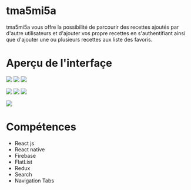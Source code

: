 # tma5mi5a

tma5mi5a vous offre la possibilité de parcourir des recettes ajoutés par d'autre utilisateurs et d'ajouter vos propre recettes en s'authentifiant ainsi que
d'ajouter une ou plusieurs recettes aux liste des favoris.

# Aperçu de l'interfaçe

![](https://i.postimg.cc/SRVfQ7jK/acceuil.png)  ![](https://i.postimg.cc/KYsfB553/detail.png) ![](https://i.postimg.cc/02Wz8H5S/categories.png) 

![](https://i.postimg.cc/02Wz8H5S/categories.png)   ![](https://i.postimg.cc/254jBHY2/categories-detail.png) ![](https://i.postimg.cc/13D1Wfdz/favoris-none.png)

![](https://i.postimg.cc/yNQKR25h/favoris.png) 
# Compétences

<ul>
  <li>React js</li>
  <li>React native</li>
  <li>Firebase</li>
  <li>FlatList</li>
  <li>Redux</li>
  <li>Search</li>
  <li>Navigation Tabs</li>
</ul>
